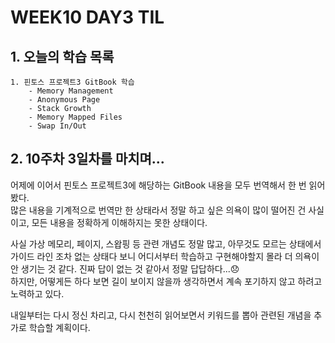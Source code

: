 # WEEK10 DAY3 TIL

## 1. 오늘의 학습 목록
```
1. 핀토스 프로젝트3 GitBook 학습
    - Memory Management
    - Anonymous Page
    - Stack Growth
    - Memory Mapped Files
    - Swap In/Out
```

## 2. 10주차 3일차를 마치며...
어제에 이어서 핀토스 프로젝트3에 해당하는 GitBook 내용을 모두 번역해서 한 번 읽어봤다.  
많은 내용을 기계적으로 번역만 한 상태라서 정말 하고 싶은 의욕이 많이 떨어진 건 사실이고, 모든 내용을 정확하게 이해하지는 못한 상태이다.

사실 가상 메모리, 페이지, 스왑핑 등 관련 개념도 정말 많고, 아무것도 모르는 상태에서 가이드 라인 조차 없는 상태다 보니 어디서부터 학습하고 구현해야할지 몰라 더 의욕이 안 생기는 것 같다.
진짜 답이 없는 것 같아서 정말 답답하다...😞  
하지만, 어떻게든 하다 보면 길이 보이지 않을까 생각하면서 계속 포기하지 않고 하려고 노력하고 있다.

내일부터는 다시 정신 차리고, 다시 천천히 읽어보면서 키워드를 뽑아 관련된 개념을 추가로 학습할 계획이다.